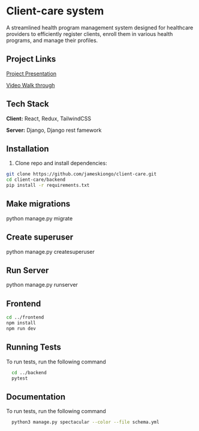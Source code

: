 # Client-care system

A streamlined health program management system designed for healthcare providers to efficiently register clients, enroll them in various health programs, and manage their profiles.

## Project Links

[Project Presentation](https://www.slideshare.net/secret/dKFHzijP7Ajng8)

[Video Walk through](https://www.loom.com/share/ac0ad0fee1bb46fd994850f780228fd3?sid=98f88790-46a8-4b71-bf6f-082ffe865de1)

## Tech Stack

**Client:** React, Redux, TailwindCSS

**Server:** Django, Django rest famework

## Installation

1. Clone repo and install dependencies:

```bash
git clone https://github.com/jameskiongo/client-care.git
cd client-care/backend
pip install -r requirements.txt
```

## Make migrations

python manage.py migrate

## Create superuser

python manage.py createsuperuser

## Run Server

python manage.py runserver

## Frontend

```bash
cd ../frontend
npm install
npm run dev
```

## Running Tests

To run tests, run the following command

```bash
  cd ../backend
  pytest
```

## Documentation

To run tests, run the following command

```bash
  python3 manage.py spectacular --color --file schema.yml
```

